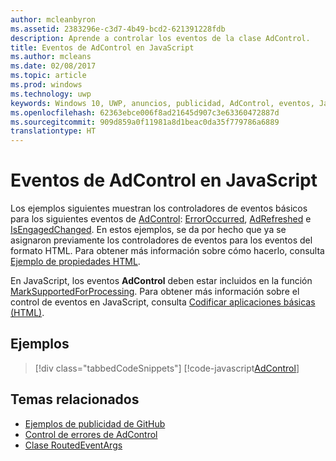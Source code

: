 ```yaml
---
author: mcleanbyron
ms.assetid: 2383296e-c3d7-4b49-bcd2-621391228fdb
description: Aprende a controlar los eventos de la clase AdControl.
title: Eventos de AdControl en JavaScript
ms.author: mcleans
ms.date: 02/08/2017
ms.topic: article
ms.prod: windows
ms.technology: uwp
keywords: Windows 10, UWP, anuncios, publicidad, AdControl, eventos, JavaScript
ms.openlocfilehash: 62363ebce006f8ad21645d907c3e63360472887d
ms.sourcegitcommit: 909d859a0f11981a8d1beac0da35f779786a6889
translationtype: HT
---
```

# <a name="adcontrol-events-in-javascript"></a>Eventos de AdControl en JavaScript

Los ejemplos siguientes muestran los controladores de eventos básicos para los siguientes eventos de [AdControl](https://msdn.microsoft.com/library/windows/apps/microsoft.advertising.winrt.ui.adcontrol.aspx): [ErrorOccurred](https://msdn.microsoft.com/library/windows/apps/xaml/microsoft.advertising.winrt.ui.adcontrol.erroroccurred.aspx), [AdRefreshed](https://msdn.microsoft.com/library/windows/apps/xaml/microsoft.advertising.winrt.ui.adcontrol.adrefreshed.aspx) e [IsEngagedChanged](https://msdn.microsoft.com/library/windows/apps/xaml/microsoft.advertising.winrt.ui.adcontrol.isengagedchanged.aspx). En estos ejemplos, se da por hecho que ya se asignaron previamente los controladores de eventos para los eventos del formato HTML. Para obtener más información sobre cómo hacerlo, consulta [Ejemplo de propiedades HTML](html-properties-example.md).

En JavaScript, los eventos **AdControl** deben estar incluidos en la función [MarkSupportedForProcessing](http://msdn.microsoft.com/library/windows/apps/Hh967819.aspx). Para obtener más información sobre el control de eventos en JavaScript, consulta [Codificar aplicaciones básicas (HTML)](https://msdn.microsoft.com/library/windows/apps/hh780660.aspx#adding-event-handlers).

## <a name="examples"></a>Ejemplos

> [!div class="tabbedCodeSnippets"]
[!code-javascript[AdControl](./code/AdvertisingSamples/AdControlSamples/js/main.js#EventHandlers)]

## <a name="related-topics"></a>Temas relacionados

* [Ejemplos de publicidad de GitHub](http://aka.ms/githubads)
* [Control de errores de AdControl](adcontrol-error-handling.md)
* [Clase RoutedEventArgs](http://msdn.microsoft.com/library/system.windows.routedeventargs.aspx)

 

 
